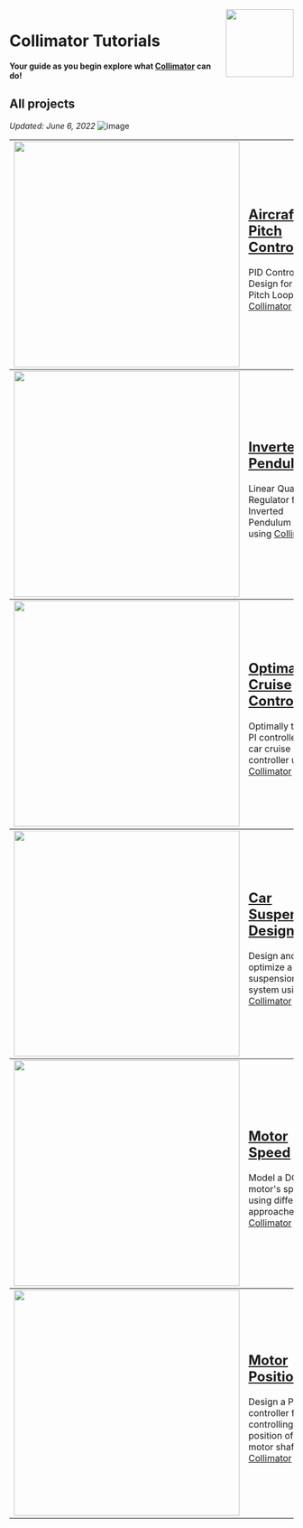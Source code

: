 <img align="right" src="https://user-images.githubusercontent.com/44644848/171723195-8d12ba78-cb32-429e-96c4-b9e99ca92eec.svg" width="120">

# Collimator Tutorials

**Your guide as you begin explore what [Collimator](https://www.collimator.ai) can do!**

## All projects
*Updated: June 6, 2022*
![image]()


<table>
<tbody>
<td><img src="https://user-images.githubusercontent.com/44644848/178276154-49c1a14c-4483-4eba-93dd-de2d22d3f33d.png"  width=400 /></td>
<td><p><h2><a href="https://github.com/collimator-ai/examples/blob/main/aircraft-pitch/aircraft-pitch-notebook.py">Aircraft Pitch Controller</a></h2></p>
  
PID Controller Design for Aircraft Pitch Loop [Collimator](https://www.collimator.ai)
  
</td>
</tbody>

<tbody>
<td><img src="https://user-images.githubusercontent.com/44644848/172447006-72ce2635-c465-440f-bbc1-aaba484331d3.jpg"  width=400 /></td>
<td><p><h2><a href="https://github.com/collimator-ai/examples/tree/main/inverted-pendulum">Inverted Pendulum</a></h2></p>
  
Linear Quadratic Regulator for an Inverted Pendulum System using [Collimator](https://www.collimator.ai)
  
</td>
</tbody>

<tbody>
<td><img src="https://user-images.githubusercontent.com/44644848/171924288-b91aefdb-55aa-49b7-93d6-4e0d7cfb503f.jpg"  width=400 /></td>
<td><p><h2><a href="https://github.com/collimator-ai/examples/blob/main/cruise-control/readme.md">Optimal Cruise Control</a></h2></p>

Optimally tune a PI controller for a car cruise controller using [Collimator](https://www.collimator.ai)
  
</td>
</tbody>

<tbody>
<td><img src="https://user-images.githubusercontent.com/44644848/171918909-ca34ceca-8d40-4293-ab00-270818c6a868.jpg"  width=400 /></td>
<td><p><h2><a href="https://github.com/collimator-ai/examples/blob/main/car-suspension/readme.md">Car Suspension Design</a></h2></p>

Design and optimize a car's suspension system using [Collimator](https://www.collimator.ai)

</tbody>

<tbody>
<td><img src="https://user-images.githubusercontent.com/44644848/171918981-6f80450d-fcca-4585-8f29-709e77c5530e.jpg"  width=400 /></td>
<td><p><h2><a href="https://github.com/collimator-ai/examples/blob/main/motor-speed/readme.md">Motor Speed </a></h2></p>

Model a DC motor's speed using different approaches in [Collimator](https://www.collimator.ai)

</tbody>

<tbody>
<td><img src="https://user-images.githubusercontent.com/44644848/171918981-6f80450d-fcca-4585-8f29-709e77c5530e.jpg"  width=400 /></td>
<td><p><h2><a href="https://github.com/collimator-ai/examples/blob/main/motor-position/readme.md">Motor Position</a></h2></p>

Design a PID controller for controlling the position of a DC motor shaft in [Collimator](https://www.collimator.ai)

</tbody>
</table>

